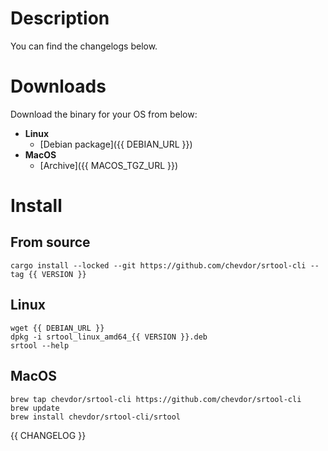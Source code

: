 # Description

You can find the changelogs below.

# Downloads

Download the binary for your OS from below:
- **Linux**
    - [Debian package]({{ DEBIAN_URL }})
- **MacOS**
    - [Archive]({{ MACOS_TGZ_URL }})
# Install

## From source

```
cargo install --locked --git https://github.com/chevdor/srtool-cli --tag {{ VERSION }}
```

## Linux
```
wget {{ DEBIAN_URL }}
dpkg -i srtool_linux_amd64_{{ VERSION }}.deb
srtool --help
```

## MacOS

```
brew tap chevdor/srtool-cli https://github.com/chevdor/srtool-cli
brew update
brew install chevdor/srtool-cli/srtool
```

{{ CHANGELOG }}

